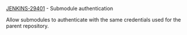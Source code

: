[JENKINS-29401](https://issues.jenkins-ci.org/browse/JENKINS-29401) - Submodule authentication

Allow submodules to authenticate with the same credentials used for
the parent repository.